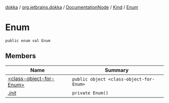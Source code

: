 [dokka](../../../../index.md) / [org.jetbrains.dokka](../../../index.md) / [DocumentationNode](../../index.md) / [Kind](../index.md) / [Enum](index.md)

# Enum

```
public enum val Enum
```
## Members
| Name | Summary |
|------|---------|
|[&lt;class-object-for-Enum&gt;](_class-object-for-Enum_/index.md)|`public object <class-object-for-Enum>`<br>|
|[*.init*](_init_.md)|`private Enum()`<br>|
